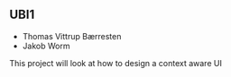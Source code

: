 ## UBI1
* Thomas Vittrup Bærresten
* Jakob Worm

This project will look at how to design a context aware UI
